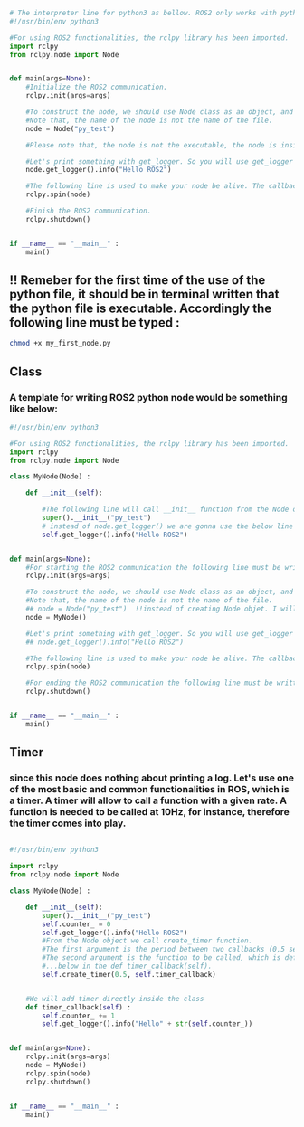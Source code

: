 ```python
# The interpreter line for python3 as bellow. ROS2 only works with python3 not python2 or older versions.
#!/usr/bin/env python3

#For using ROS2 functionalities, the rclpy library has been imported.
import rclpy
from rclpy.node import Node 


def main(args=None):
    #Initialize the ROS2 communication. 
    rclpy.init(args=args)

    #To construct the node, we should use Node class as an object, and insert the node name as a parameter. 
    #Note that, the name of the node is not the name of the file.
    node = Node("py_test")

    #Please note that, the node is not the executable, the node is inside the executable or the python file. 

    #Let's print something with get_logger. So you will use get_logger function from the node objet.
    node.get_logger().info("Hello ROS2")

    #The following line is used to make your node be alive. The callbacks will be able to be called from spin function.
    rclpy.spin(node)

    #Finish the ROS2 communication.
    rclpy.shutdown()


if __name__ == "__main__" : 
    main()
```
## !! Remeber for the first time of the use of the python file, it should be in terminal written that the python file is executable. Accordingly the following line must be typed :
```bash
chmod +x my_first_node.py

```
## Class
### A template for writing ROS2 python node would be something like below:

```python
#!/usr/bin/env python3

#For using ROS2 functionalities, the rclpy library has been imported.
import rclpy
from rclpy.node import Node 

class MyNode(Node) : 

    def __init__(self):

        #The following line will call __init__ function from the Node objet.
        super().__init__("py_test")
        # instead of node.get_logger() we are gonna use the below line : 
        self.get_logger().info("Hello ROS2")


def main(args=None): 
    #For starting the ROS2 communication the following line must be written. 
    rclpy.init(args=args)

    #To construct the node, we should use Node class as an object, and insert the node name as a parameter. 
    #Note that, the name of the node is not the name of the file. 
    ## node = Node("py_test")  !!instead of creating Node objet. I will create MyNode()
    node = MyNode()

    #Let's print something with get_logger. So you will use get_logger function from the node objet.
    ## node.get_logger().info("Hello ROS2")

    #The following line is used to make your node be alive. The callbacks will be able to be called from spin function.
    rclpy.spin(node)

    #For ending the ROS2 communication the following line must be written.
    rclpy.shutdown()


if __name__ == "__main__" : 
    main()
```
## Timer
### since this node does nothing about printing a log. Let's use one of the most basic and common functionalities in ROS, which is a timer. A timer will allow to call a function with a given rate. A function is needed to be called at 10Hz, for instance, therefore the timer comes into play.

```python

#!/usr/bin/env python3

import rclpy
from rclpy.node import Node 

class MyNode(Node) : 

    def __init__(self):
        super().__init__("py_test")
        self.counter_ = 0
        self.get_logger().info("Hello ROS2")
        #From the Node object we call create_timer function.
        #The first argument is the period between two callbacks (0,5 sec = 2Hz) 
        #The second argument is the function to be called, which is defined inside the class as can be seen ...
        #...below in the def timer_callback(self).  
        self.create_timer(0.5, self.timer_callback)


    #We will add timer directly inside the class
    def timer_callback(self) :
        self.counter_ += 1 
        self.get_logger().info("Hello" + str(self.counter_))


def main(args=None): 
    rclpy.init(args=args)
    node = MyNode()
    rclpy.spin(node)
    rclpy.shutdown()


if __name__ == "__main__" : 
    main()
```

